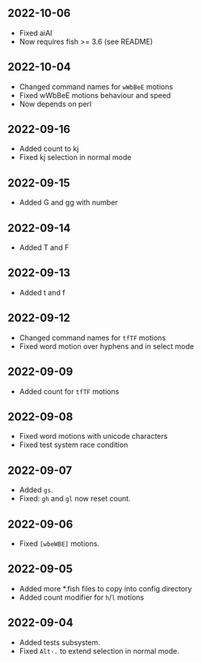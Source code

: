 ## 2022-10-06
- Fixed aiAI
- Now requires fish >= 3.6 (see README)

## 2022-10-04
- Changed command names for `wWbBeE` motions
- Fixed wWbBeE motions behaviour and speed
- Now depends on perl

## 2022-09-16
- Added count to kj
- Fixed kj selection in normal mode

## 2022-09-15
- Added G and gg with number

## 2022-09-14
- Added T<cr> and F<cr>

## 2022-09-13
- Added t<cr> and f<cr>

## 2022-09-12
- Changed command names for `tfTF` motions
- Fixed word motion over hyphens and in select mode

## 2022-09-09
- Added count for `tfTF` motions

## 2022-09-08
- Fixed word motions with unicode characters
- Fixed test system race condition

## 2022-09-07
- Added `gs`.
- Fixed: `gh` and `gl` now reset count.

## 2022-09-06
- Fixed `[wbeWBE]` motions.

## 2022-09-05
- Added more *.fish files to copy into config directory
- Added count modifier for `h`/`l` motions

## 2022-09-04
- Added tests subsystem.
- Fixed `Alt-.` to extend selection in normal mode.
